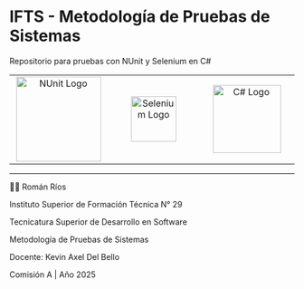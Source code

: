 # IFTS - Metodología de Pruebas de Sistemas

Repositorio para pruebas con NUnit y Selenium en C#


<table align="center">
  <tr>
    <td align="center" width="160"><img src="https://upload.wikimedia.org/wikipedia/commons/b/b8/Nunit_logo_250.png?20151216015617" alt="NUnit Logo" width="150"/></td>
    <td align="center" width="160"><img src="https://upload.wikimedia.org/wikipedia/commons/d/d5/Selenium_Logo.png" alt="Selenium Logo" width="80"/></td>
    <td align="center" width="160"><img src="https://upload.wikimedia.org/wikipedia/commons/4/4f/Csharp_Logo.png" alt="C# Logo" width="120"/></td>
  </tr>
</table>






---


🧑‍💻 Román Ríos

Instituto Superior de Formación Técnica N° 29

Tecnicatura Superior de Desarrollo en Software

Metodología de Pruebas de Sistemas

Docente: Kevin Axel Del Bello

Comisión A | Año 2025
